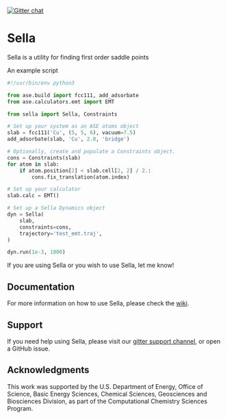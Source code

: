 [![Gitter chat](https://badges.gitter.im/gitterHQ/gitter.png)](https://gitter.im/zadorlab/sella)

# Sella

Sella is a utility for finding first order saddle points

An example script
```python
#!/usr/bin/env python3

from ase.build import fcc111, add_adsorbate
from ase.calculators.emt import EMT

from sella import Sella, Constraints

# Set up your system as an ASE atoms object
slab = fcc111('Cu', (5, 5, 6), vacuum=7.5)
add_adsorbate(slab, 'Cu', 2.0, 'bridge')

# Optionally, create and populate a Constraints object.
cons = Constraints(slab)
for atom in slab:
    if atom.position[2] < slab.cell[2, 2] / 2.:
        cons.fix_translation(atom.index)

# Set up your calculator
slab.calc = EMT()

# Set up a Sella Dynamics object
dyn = Sella(
    slab,
    constraints=cons,
    trajectory='test_emt.traj',
)

dyn.run(1e-3, 1000)
```

If you are using Sella or you wish to use Sella, let me know!

## Documentation

For more information on how to use Sella, please check the [wiki](https://github.com/zadorlab/sella/wiki).

## Support

If you need help using Sella, please visit our [gitter support channel](https://gitter.im/zadorlab/sella),
or open a GitHub issue.

## Acknowledgments

This work was supported by the U.S. Department of Energy, Office of Science, Basic Energy Sciences, Chemical Sciences, Geosciences and Biosciences Division, as part of the Computational Chemistry Sciences Program.
